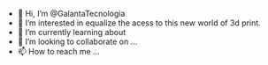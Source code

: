 - 👋 Hi, I’m @GalantaTecnologia
- 👀 I’m interested in equalize the acess to this new world of 3d print.
- 🌱 I’m currently learning about 
- 💞️ I’m looking to collaborate on ...
- 📫 How to reach me ...

<!---
GalantaTecnologia/GalantaTecnologia is a ✨ special ✨ repository because its `README.md` (this file) appears on your GitHub profile.
You can click the Preview link to take a look at your changes.
--->
